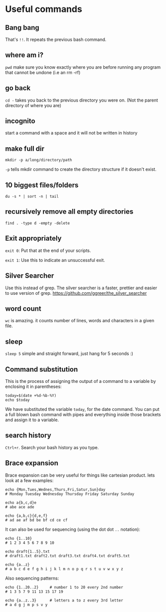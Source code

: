 Useful commands
===============

Bang bang
---------
That's `!!`. It repeats the previous bash command.

where am i?
-----------
`pwd`
make sure you know exactly where you are before running any program that cannot be undone (i.e an rm -rf)

go back
-------
`cd -` takes you back to the previous directory you were on. (Not the parent directory of where you are)

incognito
---------
start a command with a space and it will not be written in history

make full dir
-------------
`mkdir -p a/long/directory/path`

`-p` tells mkdir command to create the directory structure if it doesn't exist.

10 biggest files/folders
------------------------
`du -s * | sort -n | tail`

recursively remove all empty directories
----------------------------------------
`find . -type d -empty -delete`

Exit appropriately
------------------
`exit 0`: Put that at the end of your scripts.

`exit 1`: Use this to indicate an unsuccessful exit.

Silver Searcher
---------------
Use this instead of grep. The silver searcher is a faster, prettier and easier to use version of grep.
https://github.com/ggreer/the_silver_searcher

word count
----------
`wc` is amazing. it counts number of lines, words and characters in a given file.

sleep
-----
`sleep 5` simple and straight forward, just hang for 5 seconds :)

Command substitution
--------------------
This is the process of assigning the output of a command to a variable by enclosing it in parentheses:

	today=$(date +%d-%b-%Y)
	echo $today
	
We have substituted the variable `today`, for the date command. You can put a full blown bash command with pipes and everything inside those brackets and assign it to a variable.

search history
--------------
`Ctrl+r`. Search your bash history as you type.

Brace expansion
---------------
Brace expansion can be very useful for things like cartesian product. lets look at a few examples:

	echo {Mon,Tues,Wednes,Thurs,Fri,Satur,Sun}day
	# Monday Tuesday Wednesday Thursday Friday Saturday Sunday
	
	echo a{b,c,d}e 
	# abe ace ade
	
	echo {a,b,c}{d,e,f} 
	# ad ae af bd be bf cd ce cf

It can also be used for sequencing (using the dot dot `..` notation):

	echo {1..10}
	# 1 2 3 4 5 6 7 8 9 10
	
	echo draft{1..5}.txt
	# draft1.txt draft2.txt draft3.txt draft4.txt draft5.txt
	
	echo {a..z}
	# a b c d e f g h i j k l m n o p q r s t u v w x y z

Also sequencing patterns:
	
	echo {1..20..2}		# number 1 to 20 every 2nd number
	# 1 3 5 7 9 11 13 15 17 19

	echo {a..z..3}		# letters a to z every 3rd letter
	# a d g j m p s v y
